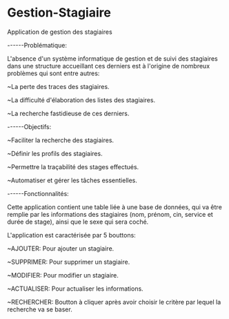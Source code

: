 # Gestion-Stagiaire
Application de gestion des stagiaires

------Problématique:

L'absence d'un système informatique de gestion et de suivi des stagiaires dans une structure accueillant ces derniers est à l'origine de nombreux problèmes qui sont entre autres:

~La perte des traces des stagiaires.

~La difficulté d'élaboration des listes des stagiaires.

~La recherche fastidieuse de ces derniers.

------Objectifs:

~Faciliter la recherche des stagiaires.

~Définir les profils des stagiaires.

~Permettre la traçabilité des stages effectués.

~Automatiser et gérer les tâches essentielles.

------Fonctionnalités:

Cette application contient une table liée à une base de données, qui va être remplie par les informations des stagiaires (nom, prénom, cin, service et durée de stage), ainsi que le sexe qui sera coché.

L'application est caractérisée par 5 bouttons:

~AJOUTER: Pour ajouter un stagiaire.

~SUPPRIMER: Pour supprimer un stagiaire.

~MODIFIER: Pour modifier un stagiaire.

~ACTUALISER: Pour actualiser les informations.

~RECHERCHER: Boutton à cliquer après avoir choisir le critère par lequel la recherche va se baser.
